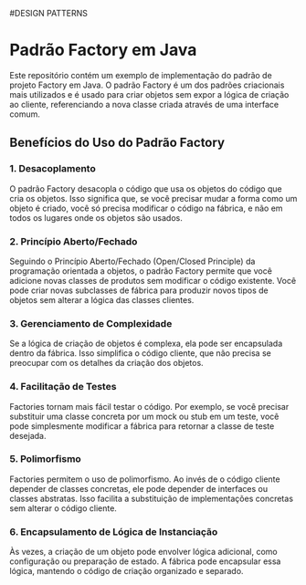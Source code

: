 #DESIGN PATTERNS





# Padrão Factory em Java

Este repositório contém um exemplo de implementação do padrão de projeto Factory em Java. O padrão Factory é um dos padrões criacionais mais utilizados e é usado para criar objetos sem expor a lógica de criação ao cliente, referenciando a nova classe criada através de uma interface comum.

## Benefícios do Uso do Padrão Factory

### 1. Desacoplamento

O padrão Factory desacopla o código que usa os objetos do código que cria os objetos. Isso significa que, se você precisar mudar a forma como um objeto é criado, você só precisa modificar o código na fábrica, e não em todos os lugares onde os objetos são usados.

### 2. Princípio Aberto/Fechado

Seguindo o Princípio Aberto/Fechado (Open/Closed Principle) da programação orientada a objetos, o padrão Factory permite que você adicione novas classes de produtos sem modificar o código existente. Você pode criar novas subclasses de fábrica para produzir novos tipos de objetos sem alterar a lógica das classes clientes.

### 3. Gerenciamento de Complexidade

Se a lógica de criação de objetos é complexa, ela pode ser encapsulada dentro da fábrica. Isso simplifica o código cliente, que não precisa se preocupar com os detalhes da criação dos objetos.

### 4. Facilitação de Testes

Factories tornam mais fácil testar o código. Por exemplo, se você precisar substituir uma classe concreta por um mock ou stub em um teste, você pode simplesmente modificar a fábrica para retornar a classe de teste desejada.

### 5. Polimorfismo

Factories permitem o uso de polimorfismo. Ao invés de o código cliente depender de classes concretas, ele pode depender de interfaces ou classes abstratas. Isso facilita a substituição de implementações concretas sem alterar o código cliente.

### 6. Encapsulamento de Lógica de Instanciação

Às vezes, a criação de um objeto pode envolver lógica adicional, como configuração ou preparação de estado. A fábrica pode encapsular essa lógica, mantendo o código de criação organizado e separado.

